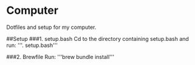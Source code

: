# Computer
Dotfiles and setup for my computer.

##Setup
###1. setup.bash
Cd to the directory containing setup.bash and run:
'''. setup.bash'''

###2. Brewfile
Run:
'''brew bundle install'''
